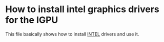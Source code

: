 # How to install intel graphics drivers for the IGPU

This file basically shows how to install [INTEL](https://wiki.archlinux.org/title/intel_graphics) drivers and use it.
